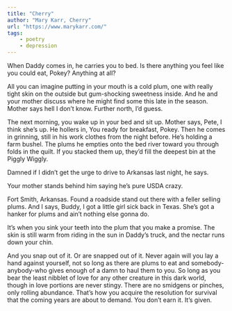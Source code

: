 ```yaml
---
title: "Cherry"
author: "Mary Karr, Cherry"
url: "https://www.marykarr.com/"
tags: 
    - poetry
    - depression
---
```


When Daddy comes in, he carries you to bed. Is there anything you feel like you could eat, Pokey? Anything at all?

All you can imagine putting in your mouth is a cold plum, one with really tight skin on the outside but gum-shocking sweetness inside. And he and your mother discuss where he might find some this late in the season. Mother says hell I don’t know. Further north, I’d guess.

The next morning, you wake up in your bed and sit up. Mother says, Pete, I think she’s up. He hollers in, You ready for breakfast, Pokey. Then he comes in grinning, still in his work clothes from the night before. He’s holding a farm bushel. The plums he empties onto the bed river toward you through folds in the quilt. If you stacked them up, they’d fill the deepest bin at the Piggly Wiggly.

Damned if I didn’t get the urge to drive to Arkansas last night, he says.

Your mother stands behind him saying he’s pure USDA crazy.

Fort Smith, Arkansas. Found a roadside stand out there with a feller selling plums. And I says, Buddy, I got a little girl sick back in Texas. She’s got a hanker for plums and ain’t nothing else gonna do.

It’s when you sink your teeth into the plum that you make a promise. The skin is still warm from riding in the sun in Daddy’s truck, and the nectar runs down your chin.

And you snap out of it. Or are snapped out of it. Never again will you lay a hand against yourself, not so long as there are plums to eat and somebody-anybody-who gives enough of a damn to haul them to you. So long as you bear the least nibblet of love for any other creature in this dark world, though in love portions are never stingy. There are no smidgens or pinches, only rolling abundance. That’s how you acquire the resolution for survival that the coming years are about to demand. You don’t earn it. It’s given.
  